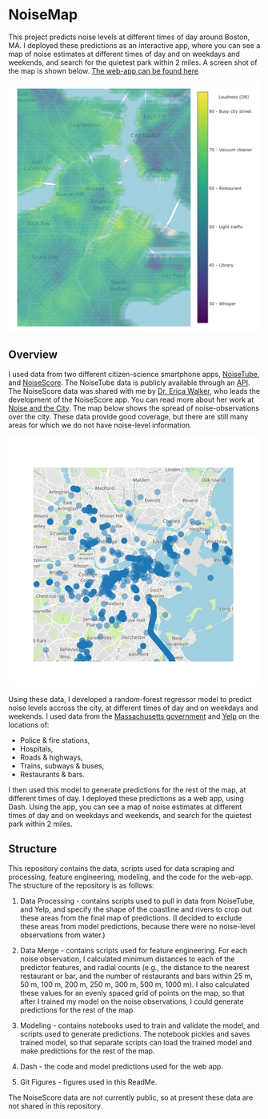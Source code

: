 # NoiseMap
This project predicts noise levels at different times of day around Boston, MA. I deployed these predictions as an interactive app, where you can see a map of noise estimates at different times of day and on weekdays and weekends, and search for the quietest park within 2 miles. A screen shot of the map is shown below.
[The web-app can be found here](http://noisemap.me/)

<img src="./git-figures/readme-screenshot.png" height="500">

## Overview
I used data from two different citizen-science smartphone apps, [NoiseTube](http://www.noisetube.net/), and [NoiseScore](http://noisescore.com). The NoiseTube data is publicly available through an [API](http://www.noisetube.net/api_overview). The NoiseScore data was shared with me by [Dr. Erica Walker](http://noiseandthecity.org/erica-walker/), who leads the development of the NoiseScore app. You can read more about her work at [Noise and the City](http://noiseandthecity.org). The map below shows the spread of noise-observations over the city. These data provide good coverage, but there are still many areas for which we do not have noise-level information.

<img src="./git-figures/noise-spread.png" height="500">

Using these data, I developed a random-forest regressor model to predict noise levels accross the city, at different times of day and on weekdays and weekends. I used data from the [Massachusetts government](https://www.mass.gov/orgs/massgis-bureau-of-geographic-information) and [Yelp](https://www.yelp.com/developers) on the locations of:

- Police & fire stations,
- Hospitals,
- Roads & highways,
- Trains, subways & buses,
- Restaurants & bars.

I then used this model to generate predictions for the rest of the map, at different times of day. I deployed these predictions as a web app, using Dash. Using the app, you can see a map of noise estimates at different times of day and on weekdays and weekends, and search for the quietest park within 2 miles.

## Structure
This repository contains the data, scripts used for data scraping and processing, feature engineering, modeling, and the code for the web-app. The structure of the repository is as follows:

1. Data Processing - contains scripts used to pull in data from NoiseTube, and Yelp, and specify the shape of the coastline and rivers to crop out these areas from the final map of predictions. (I decided to exclude these areas from model predictions, because there were no noise-level observations from water.)

2. Data Merge - contains scripts used for feature engineering. For each noise observation, I calculated minimum distances to each of the predictor features, and radial counts (e.g., the distance to the nearest restaurant or bar, and the number of restaurants and bars within 25 m, 50 m, 100 m, 200 m, 250 m, 300 m, 500 m, 1000 m). I also calculated these values for an evenly spaced grid of points on the map, so that after I trained my model on the noise observations, I could generate predictions for the rest of the map.

3. Modeling - contains notebooks used to train and validate the model, and scripts used to generate predictions. The notebook pickles and saves trained model, so that separate scripts can load the trained model and make predictions for the rest of the map.

4. Dash - the code and model predictions used for the web app.

5. Git Figures - figures used in this ReadMe.

The NoiseScore data are not currently public, so at present these data are not shared in this repository.
